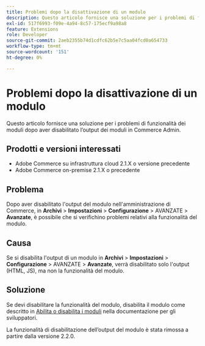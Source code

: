 ```yaml
---
title: Problemi dopo la disattivazione di un modulo
description: Questo articolo fornisce una soluzione per i problemi di funzionalità dei moduli dopo aver disabilitato l’output dei moduli in Commerce Admin.
exl-id: 517f6993-f09e-4a94-8c57-175ecf9a98a8
feature: Extensions
role: Developer
source-git-commit: 2aeb2355b74d1cdfc62b5e7c5aa04fcd0a654733
workflow-type: tm+mt
source-wordcount: '151'
ht-degree: 0%

---
```


# Problemi dopo la disattivazione di un modulo

Questo articolo fornisce una soluzione per i problemi di funzionalità dei moduli dopo aver disabilitato l’output dei moduli in Commerce Admin.

## Prodotti e versioni interessati

* Adobe Commerce su infrastruttura cloud 2.1.X o versione precedente
* Adobe Commerce on-premise 2.1.X o precedente

## Problema

Dopo aver disabilitato l&#39;output del modulo nell&#39;amministrazione di Commerce, in **Archivi** > **Impostazioni** > **Configurazione** > AVANZATE > **Avanzate**, è possibile che si verifichino problemi relativi alla funzionalità del modulo.

## Causa

Se si disabilita l&#39;output di un modulo in **Archivi** > **Impostazioni** > **Configurazione** > AVANZATE > **Avanzate**, verrà disabilitato solo l&#39;output (HTML, JS), ma non la funzionalità del modulo.

## Soluzione

Se devi disabilitare la funzionalità del modulo, disabilita il modulo come descritto in [Abilita o disabilita i moduli](https://experienceleague.adobe.com/en/docs/commerce-operations/installation-guide/tutorials/manage-modules) nella documentazione per gli sviluppatori.

La funzionalità di disabilitazione dell’output del modulo è stata rimossa a partire dalla versione 2.2.0.
